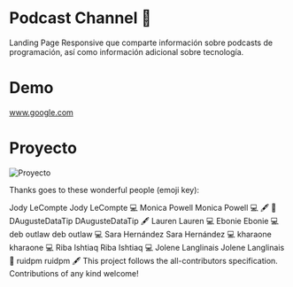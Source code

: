 # Podcast Channel 🎵

Landing Page Responsive que comparte información sobre podcasts de programación, así como información adicional sobre tecnología.

# Demo

www.google.com

# Proyecto

![Proyecto](https://user-images.githubusercontent.com/30696989/123358218-b662b200-d530-11eb-9117-d56ee612485c.png)

Thanks goes to these wonderful people (emoji key):

Jody LeCompte
Jody LeCompte
💻	Monica Powell
Monica Powell
💻 🖋 📖	DAugusteDataTip
DAugusteDataTip
🖋	Lauren
Lauren
💻	Ebonie
Ebonie
💻	deb outlaw
deb outlaw
💻	Sara Hernández
Sara Hernández
💻
kharaone
kharaone
💻	Riba Ishtiaq
Riba Ishtiaq
💻	Jolene Langlinais
Jolene Langlinais
📖	ruidpm
ruidpm
🖋
This project follows the all-contributors specification. Contributions of any kind welcome!


